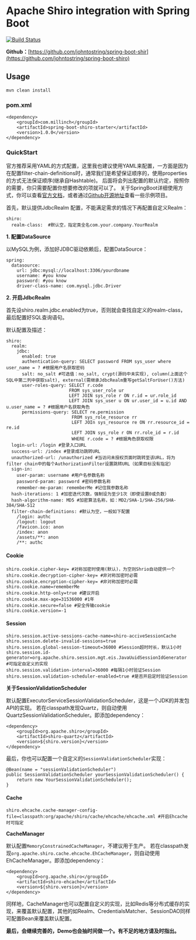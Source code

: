 Apache Shiro integration with Spring Boot
=========================================
[![Build Status](https://travis-ci.org/johntostring/spring-boot-shiro.svg?branch=master)](https://travis-ci.org/johntostring/spring-boot-shiro)

**Github：**[https://github.com/johntostring/spring-boot-shir](https://github.com/johntostring/spring-boot-shiro)

## Usage

`mvn clean install`

### pom.xml

```
<dependency>
    <groupId>com.millinch</groupId>
    <artifactId>spring-boot-shiro-starter</artifactId>
    <version>1.0.0</version>
</dependency>
```

### QuickStart
官方推荐采用YAML的方式配置，这里我也建议使用YAML来配置，一方面是因为在配置filter-chain-definitions时，通常我们是希望保证顺序的，使用properties的方式无法保证顺序(继承自Hashtable)。
后面将会列出配置的默认约定，按照你的需要，你只需要配置你想要修改的项就可以了。
关于SpringBoot详细使用方式，你可以查看[官方文档](http://docs.spring.io/spring-boot/docs/current/reference/htmlsingle/#common-application-properties)，或者通过[Github开源地址](https://github.com/spring-projects/spring-boot/tree/master/spring-boot-samples)查看一些示例项目。

首先，默认提供JdbcRealm 配置，不能满足需求的情况下再配置自定义Realm：
```
shiro:
  realm-class:  #默认空，指定类全名com.your.company.YourRealm
```

**1. 配置DataSource**

以MySQL为例，添加好JDBC驱动依赖后，配置DataSource：
```
spring:
  datasource:
    url: jdbc:mysql://localhost:3306/yourdbname
    username: #you know
    password: #you know
    driver-class-name: com.mysql.jdbc.Driver
```

**2. 开启JdbcRealm**

首先设shiro.realm.jdbc.enabled为true，否则就会查找自定义的realm-class，最后配置好SQL查询语句。

默认配置及描述：
```
shiro:
  realm:
    jdbc:
      enabled: true
      authentication-query: SELECT password FROM sys_user where user_name = ? #根据用户名获取密码
      salt: no_salt #可选值：no_salt, crypt(源码中未实现), column(上面这个SQL中第二列中获取salt), external(需继承JdbcRealm重写getSaltForUser()方法)
      user-roles-query: SELECT r.code
                        FROM sys_user_role ur
                        LEFT JOIN sys_role r ON r.id = ur.role_id
                        LEFT JOIN sys_user u ON ur.user_id = u.id AND u.user_name = ? #根据用户名获取角色
      permissions-query: SELECT re.permission
                         FROM sys_role_resource rr
                         LEFT JOIn sys_resource re ON rr.resource_id = re.id
                         LEFT JOIN sys_role r ON rr.role_id = r.id
                         WHERE r.code = ? #根据角色获取权限
  login-url: /login #登录入口URL
  success-url: /index #登录成功跳转URL
  unauthorized-url: /unauthorized #当访问未授权页面时跳转至该URL，将为filter chain中的每个AuthorizationFilter设置跳转URL（如果目标没有指定）
  sign-in:
    user-param: username #用户名参数名称
    password-param: password #密码参数名称
    remember-me-param: rememberMe #记住我参数名称
  hash-iterations: 1 #加密迭代次数，强制设为至少1次（即使设置0或负数）
  hash-algorithm-name: MD5 #加密算法名称，如：MD2/SHA-1/SHA-256/SHA-384/SHA-512
  filter-chain-definitions: #默认为空，一般如下配置
    /login: authc
    /logout: logout
    /favicon.ico: anon
    /index: anon
    /assets/**: anon
    /**: authc
```

#### Cookie
```
shiro.cookie.cipher-key= #对称加密时使用(默认)，为空则Shrio自动提供一个
shiro.cookie.decryption-cipher-key= #非对称加密时必需
shiro.cookie.encryption-cipher-key= #非对称加密时必需
shiro.cookie.name=rememberMe
shiro.cookie.http-only=true #建议开启
shiro.cookie.max-age=31536000 #1年
shiro.cookie.secure=false #安全传输cookie
shiro.cookie.version=-1
```

#### Session
```
shiro.session.active-sessions-cache-name=shiro-acciveSessionCache
shiro.session.delete-invalid-sessions=true
shiro.session.global-session-timeout=36000 #Session超时时长，默认1小时
shiro.session.id-generator=org.apache.shiro.session.mgt.eis.JavaUuidSessionIdGenerator #可指定自定义的实现
shiro.session.validation-interval=36000 #每隔1小时验证Session
shiro.session.validation-scheduler-enabled=true #是否开启定时验证Session
```

**关于SessionValidationScheduler**

默认配置ExecutorServiceSessionValidationScheduler，这是一个JDK的并发包API的实现。
若在classpath发现Quartz，则自动使用QuartzSessionValidationScheduler。即添加dependency：
```
<dependency>
    <groupId>org.apache.shiro</groupId>
    <artifactId>shiro-quartz</artifactId>
    <version>${shiro.version}</version>
</dependency>
```

最后，你也可以配置一个自定义的`SessionValidationScheduler`实现：
```
@Bean(name = "sessionValidationScheduler")
public SessionValidationScheduler yourSessionValidationScheduler() {
    return new YourSessionValidationScheduler();
}
```

#### Cache
```
shiro.ehcache.cache-manager-config-file=classpath:org/apache/shiro/cache/ehcache/ehcache.xml #开启Ehcache时可指定
```

**CacheManager**

默认配置`MemoryConstrainedCacheManager`，不建议用于生产。
若在classpath发现`org.apache.shiro.cache.ehcache.EhCacheManager`，则自动使用EhCacheManager。即添加dependency：
```
<dependency>
    <groupId>org.apache.shiro</groupId>
    <artifactId>shiro-ehcache</artifactId>
    <version>${shiro.version}</version>
</dependency>
```
同样地，CacheManager也可以配置自定义的实现，比如Redis等分布式缓存的实现，来覆盖默认配置，其他的如Realm、CredentialsMatcher、SessionDAO同样可配置Bean来覆盖默认配置。

**最后，会继续完善的，Demo也会抽时间做一个。有不足的地方请及时指出。**
